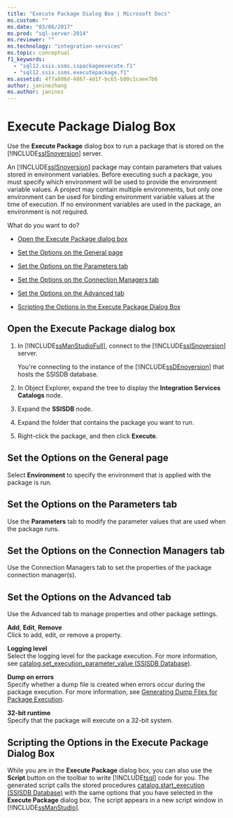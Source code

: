 ```yaml
---
title: "Execute Package Dialog Box | Microsoft Docs"
ms.custom: ""
ms.date: "03/06/2017"
ms.prod: "sql-server-2014"
ms.reviewer: ""
ms.technology: "integration-services"
ms.topic: conceptual
f1_keywords: 
  - "sql12.ssis.ssms.ispackageexecute.f1"
  - "sql12.ssis.ssms.executepackage.f1"
ms.assetid: 4f7a806d-4867-4d1f-bc65-b00c1caee7b6
author: janinezhang
ms.author: janinez
---
```

# Execute Package Dialog Box
  Use the **Execute Package** dialog box to run a package that is stored on the [!INCLUDE[ssISnoversion](../includes/ssisnoversion-md.md)] server.  
  
 An [!INCLUDE[ssISnoversion](../includes/ssisnoversion-md.md)] package may contain parameters that values stored in environment variables. Before executing such a package, you must specify which environment will be used to provide the environment variable values. A project may contain multiple environments, but only one environment can be used for binding environment variable values at the time of execution. If no environment variables are used in the package, an environment is not required.  
  
 What do you want to do?  
  
-   [Open the Execute Package dialog box](#open_dialog)  
  
-   [Set the Options on the General page](#general)  
  
-   [Set the Options on the Parameters tab](#parameters)  
  
-   [Set the Options on the Connection Managers tab](#connection)  
  
-   [Set the Options on the Advanced tab](#advanced)  
  
-   [Scripting the Options in the Execute Package Dialog Box](#script)  
  
##  <a name="open_dialog"></a> Open the Execute Package dialog box  
  
1.  In [!INCLUDE[ssManStudioFull](../includes/ssmanstudiofull-md.md)], connect to the [!INCLUDE[ssISnoversion](../includes/ssisnoversion-md.md)] server.  
  
     You're connecting to the instance of the [!INCLUDE[ssDEnoversion](../includes/ssdenoversion-md.md)] that hosts the SSISDB database.  
  
2.  In Object Explorer, expand the tree to display the **Integration Services Catalogs** node.  
  
3.  Expand the **SSISDB** node.  
  
4.  Expand the folder that contains the package you want to run.  
  
5.  Right-click the package, and then click **Execute**.  
  
##  <a name="general"></a> Set the Options on the General page  
 Select **Environment** to specify the environment that is applied with the package is run.  
  
##  <a name="parameters"></a> Set the Options on the Parameters tab  
 Use the **Parameters** tab to modify the parameter values that are used when the package runs.  
  
##  <a name="connection"></a> Set the Options on the Connection Managers tab  
 Use the Connection Managers tab to set the properties of the package connection manager(s).  
  
##  <a name="advanced"></a> Set the Options on the Advanced tab  
 Use the Advanced tab to manage properties and other package settings.  
  
 **Add**, **Edit**, **Remove**  
 Click to add, edit, or remove a property.  
  
 **Logging level**  
 Select the logging level for the package execution. For more information, see [catalog.set_execution_parameter_value &#40;SSISDB Database&#41;](/sql/integration-services/system-stored-procedures/catalog-set-execution-parameter-value-ssisdb-database).  
  
 **Dump on errors**  
 Specify whether a dump file is created when errors occur during the package execution. For more information, see [Generating Dump Files for Package Execution](troubleshooting/generating-dump-files-for-package-execution.md).  
  
 **32-bit runtime**  
 Specify that the package will execute on a 32-bit system.  
  
##  <a name="script"></a> Scripting the Options in the Execute Package Dialog Box  
 While you are in the **Execute Package** dialog box, you can also use the **Script** button on the toolbar to write [!INCLUDE[tsql](../includes/tsql-md.md)] code for you. The generated script calls the stored procedures [catalog.start_execution &#40;SSISDB Database&#41;](/sql/integration-services/system-stored-procedures/catalog-start-execution-ssisdb-database) with the same options that you have selected in the **Execute Package** dialog box. The script appears in a new script window in [!INCLUDE[ssManStudio](../includes/ssmanstudio-md.md)].  
  
  
